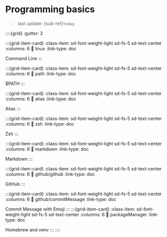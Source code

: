 # Programming basics
> last update: {sub-ref}`today`
<div style="width: 790px;"></div>



::::{grid}
:gutter: 2

:::{grid-item-card}
:class-item: sd-font-weight-light sd-fs-5 sd-text-center
:columns: 6
:link: linux
:link-type: doc

Command Line
:::

:::{grid-item-card}
:class-item: sd-font-weight-light sd-fs-5 sd-text-center
:columns: 6
:link: path
:link-type: doc

$PATH
:::

:::{grid-item-card}
:class-item: sd-font-weight-light sd-fs-5 sd-text-center
:columns: 6
:link: alias
:link-type: doc

Alias
:::

:::{grid-item-card}
:class-item: sd-font-weight-light sd-fs-5 sd-text-center
:columns: 6
:link: zsh
:link-type: doc

Zsh
:::

:::{grid-item-card}
:class-item: sd-font-weight-light sd-fs-5 sd-text-center
:columns: 6
:link: markdown
:link-type: doc

Markdown
:::

:::{grid-item-card}
:class-item: sd-font-weight-light sd-fs-5 sd-text-center
:columns: 6
:link: github/github
:link-type: doc

GitHub
:::

:::{grid-item-card}
:class-item: sd-font-weight-light sd-fs-5 sd-text-center
:columns: 6
:link: github/commitMessage
:link-type: doc

Commit Message with Emoji
:::
:::{grid-item-card}
:class-item: sd-font-weight-light sd-fs-5 sd-text-center
:columns: 6
:link: packageManager
:link-type: doc

Homebrew and venv
:::
::::